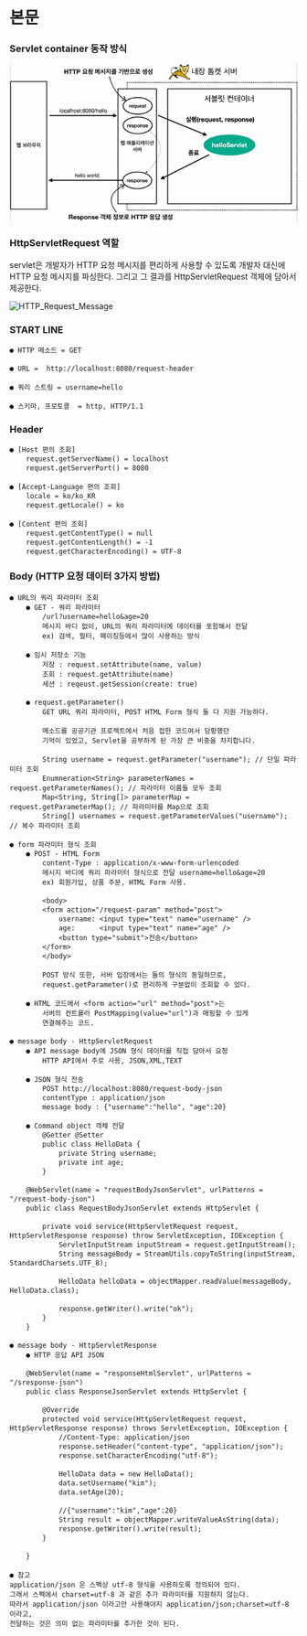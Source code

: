 # 본문

### Servlet container 동작 방식
![Servlet_Request_Response](./servlet/Servlet_img/servlet.png)

### HttpServletRequest 역할
servlet은 개발자가 HTTP 요청 메시지를 편리하게 사용할 수 있도록 개발자 대신에
HTTP 요청 메시지를 파싱한다. 그리고 그 결과를 HttpServletRequest 객체에 담아서 제공한다.

![HTTP_Request_Message](./Servlet_img/HTTP_Message.png)

###  START LINE

    ● HTTP 메소드 = GET
    
    ● URL =  http://localhost:8080/request-header             

    ● 쿼리 스트링 = username=hello       

    ● 스키마, 프로토콜  = http, HTTP/1.1  

###  Header    

    ● [Host 편의 조회]
        request.getServerName() = localhost
        request.getServerPort() = 8080

    ● [Accept-Language 편의 조회]
        locale = ko/ko_KR
        request.getLocale() = ko

    ● [Content 편의 조회]
        request.getContentType() = null
        request.getContentLength() = -1
        request.getCharacterEncoding() = UTF-8   

###  Body (HTTP 요청 데이터 3가지 방법)

    ● URL의 쿼리 파라미터 조회
        ● GET - 쿼리 파라미터
            /url?username=hello&age=20
            메시지 바디 없이, URL의 쿼리 파라미터에 데이터를 포함해서 전달
            ex) 검색, 필터, 페이징등에서 많이 사용하는 방식     

        ● 임시 저장소 기능
            저장 : request.setAttribute(name, value)
            조회 : request.getAttribute(name)
            세션 : reqeust.getSession(create: true)         

        ● request.getParameter() 
            GET URL 쿼리 파라미터, POST HTML Form 형식 둘 다 지원 가능하다.

            메소드를 공공기관 프로젝트에서 처음 접한 코드여서 당황했던 
            기억이 있었고, Servlet을 공부하게 된 가장 큰 비중을 차지합니다.

            String username = request.getParameter("username"); // 단일 파라미터 조회
            Enumneration<String> parameterNames = request.getParameterNames(); // 파라미터 이름들 모두 조회
            Map<String, String[]> parameterMap = request.getParameterMap(); // 파라미터를 Map으로 조회
            String[] usernames = request.getParameterValues("username"); // 복수 파라미터 조회         

    ● form 파라미터 형식 조회
        ● POST - HTML Form
            content-Type : application/x-www-form-urlencoded
            메시지 바디에 쿼리 파라미터 형식으로 전달 username=hello&age=20
            ex) 회원가입, 상품 주문, HTML Form 사용.

            <body>
            <form action="/request-param" method="post">
                username: <input type="text" name="username" />
                age:      <input type="text" name="age" />
                <button type="submit">전송</button>
            </form>
            </body>

            POST 방식 또한, 서버 입장에서는 둘의 형식의 동일하므로, 
            request.getParameter()로 편리하게 구분없이 조회할 수 있다.

        ● HTML 코드에서 <form action="url" method="post">는
            서버의 컨트롤러 PostMapping(value="url")과 매핑할 수 있게 
            연결해주는 코드.

    ● message body - HttpServletRequest
        ● API message body에 JSON 형식 데이터를 직접 담아서 요청
            HTTP API에서 주로 사용, JSON,XML,TEXT   

        ● JSON 형식 전송
            POST http://localhost:8080/request-body-json    
            contentType : application/json
            message body : {"username":"hello", "age":20}

        ● Command object 객체 전달
            @Getter @Setter
            public class HelloData {
                private String username;
                private int age;
            }

        @WebServlet(name = "requestBodyJsonServlet", urlPatterns = "/request-body-json")    
        public class RequestBodyJsonServlet extends HttpServlet {
           
            private void service(HttpServletRequest request, HttpServletResponse response) throw ServletException, IOException {
                ServletInputStream inputStream = request.getInputStream();
                String messageBody = StreamUtils.copyToString(inputStream, StandardCharsets.UTF_8);

                HelloData helloData = objectMapper.readValue(messageBody, HelloData.class);

                response.getWriter().write("ok");
            }
        }

    ● message body - HttpServletResponse
        ● HTTP 응답 API JSON

        @WebServlet(name = "responseHtmlServlet", urlPatterns = "/sresponse-json")
        public class ResponseJsonServlet extends HttpServlet {

            @Override
            protected void service(HttpServletRequest request, HttpServletResponse response) throws ServletException, IOException {
                //Content-Type: application/json
                response.setHeader("content-type", "application/json");
                response.setCharacterEncoding("utf-8");

                HelloData data = new HelloData();
                data.setUsername("kim");
                data.setAge(20);

                //{"username":"kim","age":20}
                String result = objectMapper.writeValueAsString(data);
                response.getWriter().write(result);
            }
            
        }

    ● 참고
    application/json 은 스펙상 utf-8 형식을 사용하도록 정의되어 있다. 
    그래서 스펙에서 charset=utf-8 과 같은 추가 파라미터를 지원하지 않는다. 
    따라서 application/json 이라고만 사용해야지 application/json;charset=utf-8 이라고, 
    전달하는 것은 의미 없는 파라미터를 추가한 것이 된다.    



    